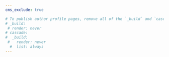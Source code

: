 ```yaml
---
cms_exclude: true

# To publish author profile pages, remove all of the `_build` and `cascade` settings below.
# _build:
 # render: never
# cascade:
#  _build:
 #   render: never
  #  list: always
---
```

